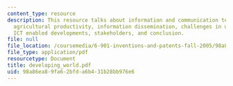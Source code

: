 ```yaml
---
content_type: resource
description: This resource talks about information and communication technologies,
  agricultural productivity, information dissemination, challenges in using ICTs,
  ICT enabled developments, stakeholders, and conclusion.
file: null
file_location: /coursemedia/6-901-inventions-and-patents-fall-2005/98a86ea89fa62bfda6b431b28bb976e6_developing_world.pdf
file_type: application/pdf
resourcetype: Document
title: developing_world.pdf
uid: 98a86ea8-9fa6-2bfd-a6b4-31b28bb976e6
---
```

